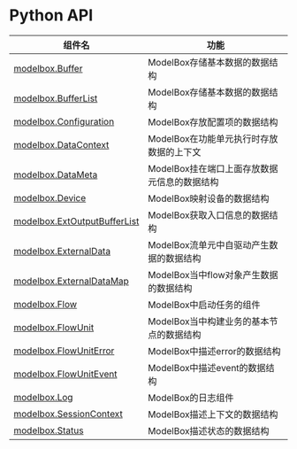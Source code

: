# Python API

|组件名|功能|
|-|-|
|[modelbox.Buffer](python/modelbox_buffer.md)| ModelBox存储基本数据的数据结构|
|[modelbox.BufferList](python/modelbox_bufferlist.md)| ModelBox存储基本数据的数据结构 |
|[modelbox.Configuration](python/modelbox_configuration.md)| ModelBox存放配置项的数据结构|
|[modelbox.DataContext](python/modelbox_datacontext.md)| ModelBox在功能单元执行时存放数据的上下文|
|[modelbox.DataMeta](python/modelbox_datameta.md)| ModelBox挂在端口上面存放数据元信息的数据结构|
|[modelbox.Device](python/modelbox_device.md)| ModelBox映射设备的数据结构|
|[modelbox.ExtOutputBufferList](python/modelbox_extoutputbufferlist.md)| ModelBox获取入口信息的数据结构 |
|[modelbox.ExternalData](python/modelbox_externaldata.md)| ModelBox流单元中自驱动产生数据的数据结构|
|[modelbox.ExternalDataMap](python/modelbox_externaldatamap.md)| ModelBox当中flow对象产生数据的数据结构|
|[modelbox.Flow](python/modelbox_flow.md)| ModelBox中启动任务的组件|
|[modelbox.FlowUnit](python/modelbox_flowunit.md)| ModelBox当中构建业务的基本节点的数据结构|
|[modelbox.FlowUnitError](python/modelbox_flowuniterror.md)| ModelBox中描述error的数据结构 |
|[modelbox.FlowUnitEvent](python/modelbox_flowunitevent.md)| ModelBox中描述event的数据结构|
|[modelbox.Log](python/modelbox_log.md)| ModelBox的日志组件|
|[modelbox.SessionContext](python/modelbox_sessioncontext.md)| ModelBox描述上下文的数据结构|
|[modelbox.Status](python/modelbox_status.md)| ModelBox描述状态的数据结构|

